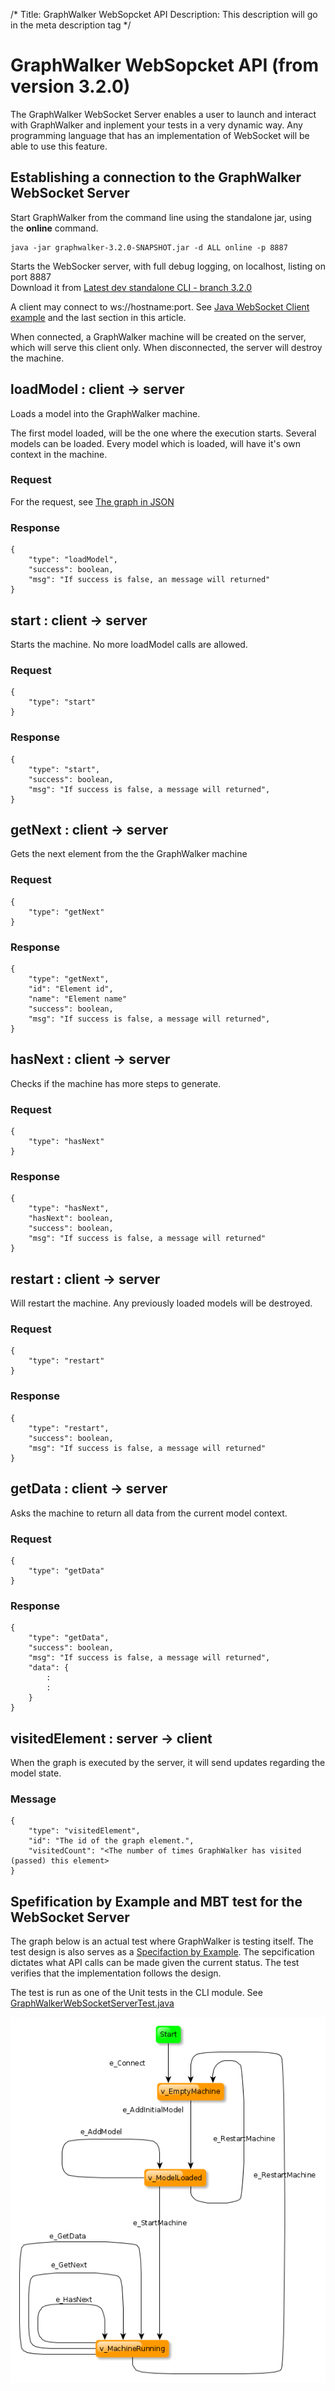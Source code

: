 /*
Title: GraphWalker WebSopcket API
Description: This description will go in the meta description tag
*/

# GraphWalker WebSopcket API (from version 3.2.0)

The GraphWalker WebSocket Server enables a user to launch and interact with GraphWalker and inplement your tests in a very dynamic way. Any programming language that has an implementation of WebSocket will be able to use this feature.


## Establishing a connection to the GraphWalker WebSocket Server
Start GraphWalker from the command line using the standalone jar, using the **online** command.
~~~
java -jar graphwalker-3.2.0-SNAPSHOT.jar -d ALL online -p 8887
~~~
Starts the WebSocker server, with full debug logging, on localhost, listing on port 8887<br>
Download it from [Latest dev standalone CLI - branch 3.2.0](/archive/graphwalker-cli-3.2.0-SNAPSHOT.jar)

A client may connect to ws://hostname:port. See [Java WebSocket Client example](https://github.com/GraphWalker/graphwalker-example/tree/3.2.0/java-websocket) and the last section in this article.

When connected, a GraphWalker machine will be created on the server, which will serve this client only.
When disconnected, the server will destroy the machine.

## loadModel : client -> server
Loads a model into the GraphWalker machine.

The first model loaded, will be the one where the execution starts.
Several models can be loaded. Every model which is loaded, will have it's own context in the machine.
 
### Request
For the request, see [The graph in JSON](json_graph)

### Response
~~~
{
    "type": "loadModel",
    "success": boolean,
    "msg": "If success is false, an message will returned"
}
~~~

## start : client -> server
Starts the machine. No more loadModel calls are allowed. 

### Request
~~~
{
    "type": "start"
}
~~~

### Response
~~~
{
    "type": "start",
    "success": boolean,
    "msg": "If success is false, a message will returned",
}
~~~

## getNext : client -> server
Gets the next element from the the GraphWalker machine

### Request
~~~
{
    "type": "getNext"
}
~~~

### Response
~~~
{
    "type": "getNext",
    "id": "Element id",
    "name": "Element name"
    "success": boolean,
    "msg": "If success is false, a message will returned",
}
~~~

## hasNext : client -> server
Checks if the machine has more steps to generate.

### Request
~~~
{
    "type": "hasNext"
}
~~~

### Response
~~~
{
    "type": "hasNext",
    "hasNext": boolean,
    "success": boolean,
    "msg": "If success is false, a message will returned"
}
~~~

## restart : client -> server
Will restart the machine. Any previously loaded models will be destroyed.

### Request
~~~
{
    "type": "restart"
}
~~~

### Response
~~~
{
    "type": "restart",
    "success": boolean,
    "msg": "If success is false, a message will returned"
}
~~~

## getData : client -> server
Asks the machine to return all data from the current model context.

### Request
~~~
{
    "type": "getData"
}
~~~

### Response
~~~
{
    "type": "getData",
    "success": boolean,
    "msg": "If success is false, a message will returned",
    "data": {
        :
        :
    }
}
~~~

## visitedElement : server -> client
When the graph is executed by the server, it will send updates regarding the model state.

### Message
~~~
{
    "type": "visitedElement",
    "id": "The id of the graph element.",
    "visitedCount": "<The number of times GraphWalker has visited (passed) this element>
}
~~~

## Spefification by Example and MBT test for the WebSocket Server

The graph below is an actual test where GraphWalker is testing itself. The test design is also serves as a [Specifaction by Example](http://en.wikipedia.org/wiki/Specification_by_example). The sepcification dictates what API calls can be made given the current status. The test verifies that the implementation follows the design.

The test is run as one of the Unit tests in the CLI module. See [GraphWalkerWebSocketServerTest.java](https://github.com/GraphWalker/graphwalker-cli/blob/3.2.0/src/test/java/org/graphwalker/cli/GraphWalkerWebSocketServerTest.java)

<img src="/content/images/websocket_api.png" alt="WebSocket API">

